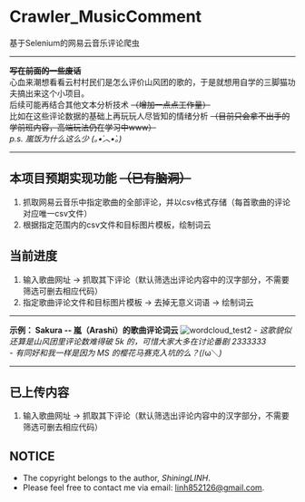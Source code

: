 # Crawler_MusicComment
基于Selenium的网易云音乐评论爬虫

- - -
~~**写在前面的一些废话**~~ <br />
心血来潮想看看云村村民们是怎么评价山风团的歌的，于是就想用自学的三脚猫功夫搞出来这个小项目。 <br />
后续可能再结合其他文本分析技术
~~（增加一点点工作量）~~ <br />
比如在这些评论数据的基础上再玩玩人尽皆知的情绪分析
~~（目前只会拿不出手的学前班内容，高端玩法仍在学习中www）~~ <br />
*p.s. 嵐饭为什么这么少 (｡•́︿•̀｡)*
- - -

## 本项目预期实现功能 ~~（已有脑洞）~~
1. 抓取网易云音乐中指定歌曲的全部评论，并以csv格式存储（每首歌曲的评论对应唯一csv文件）
2. 根据指定范围内的csv文件和目标图片模板，绘制词云

## 当前进度
1. 输入歌曲网址 → 抓取其下评论（默认筛选出评论内容中的汉字部分，不需要筛选可删去相应代码）
2. 指定歌曲评论文件和目标图片模板 → 去掉无意义词语 → 绘制词云

- - -
**示例： Sakura -- 嵐（Arashi）的歌曲评论词云**
![wordcloud_test2](https://user-images.githubusercontent.com/102664839/160834378-ab31f17c-c077-4cea-ad63-513ce997d901.png)
*- 这歌貌似还算是山风团里评论数难得破 5k 的，可惜大家大多在讨论番剧 2333333*  <br />
*- 有同好和我一样是因为 MS 的樱花马赛克入坑的么？(*/ω＼*)*
- - -

## 已上传内容
1. 输入歌曲网址 → 抓取其下评论（默认筛选出评论内容中的汉字部分，不需要筛选可删去相应代码）

## NOTICE
- The copyright belongs to the author, *ShiningLINH*.
- Please feel free to contact me via email: linh852126@gmail.com.
